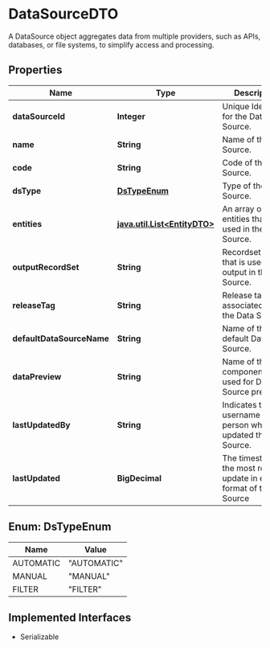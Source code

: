 

# DataSourceDTO

A DataSource object aggregates data from multiple providers, such as APIs, databases, or file systems, to simplify access and processing.

## Properties

Name | Type | Description | Notes
------------ | ------------- | ------------- | -------------
**dataSourceId** | **Integer** | Unique Identifier for the Data Source. |  [optional]
**name** | **String** | Name of the Data Source. |  [optional]
**code** | **String** | Code of the Data Source. |  [optional]
**dsType** | [**DsTypeEnum**](#DsTypeEnum) | Type of the Data Source. |  [optional]
**entities** | [**java.util.List&lt;EntityDTO&gt;**](EntityDTO.md) | An array of entities that are used in the Data Source. |  [optional]
**outputRecordSet** | **String** | Recordset name that is used for output in the Data Source. |  [optional]
**releaseTag** | **String** | Release tag associated with the Data Source. |  [optional]
**defaultDataSourceName** | **String** | Name of the default Data Source. |  [optional]
**dataPreview** | **String** | Name of the component/report used for Data Source preview. |  [optional]
**lastUpdatedBy** | **String** | Indicates the username of the person who last updated the Data Source. |  [optional]
**lastUpdated** | **BigDecimal** | The timestamp of the most recent update in epoch format of the Data Source |  [optional]



## Enum: DsTypeEnum

Name | Value
---- | -----
AUTOMATIC | &quot;AUTOMATIC&quot;
MANUAL | &quot;MANUAL&quot;
FILTER | &quot;FILTER&quot;


## Implemented Interfaces

* Serializable


